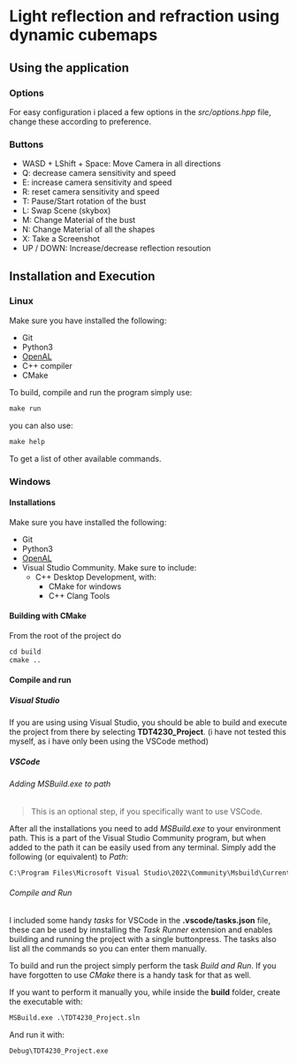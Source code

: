 # Light reflection and refraction using dynamic cubemaps






## Using the application

### Options

For easy configuration i placed a few options in the *src/options.hpp* file, change these according to preference.

### Buttons

- WASD + LShift + Space: Move Camera in all directions
- Q: decrease camera sensitivity and speed
- E: increase camera sensitivity and speed
- R: reset camera sensitivity and speed
- T: Pause/Start rotation of the bust
- L: Swap Scene (skybox)
- M: Change Material of the bust
- N: Change Material of all the shapes
- X: Take a Screenshot
- UP / DOWN: Increase/decrease reflection resoution


## Installation and Execution


### Linux

Make sure you have installed the following:

- Git
- Python3
- [OpenAL](https://www.openal.org/downloads/)
- C++ compiler
- CMake

To build, compile and run the program simply use:

```txt
make run
```

you can also use:

```txt
make help
```
To get a list of other available commands.

### Windows

#### Installations

Make sure you have installed the following:

- Git
- Python3
- [OpenAL](https://www.openal.org/downloads/)
- Visual Studio Community. Make sure to include:
  - C++ Desktop Development, with:
    - CMake for windows
    - C++ Clang Tools

#### Building with CMake

From the root of the project do

```txt
cd build 
cmake ..
```
#### Compile and run

##### Visual Studio

If you are using using Visual Studio, you should be able to build and execute the project from there by selecting **TDT4230_Project**. (i have not tested this myself, as i have only been using the VSCode method)

##### VSCode

###### Adding *MSBuild.exe* to path

> This is an optional step, if you specifically want to use VSCode.

After all the installations you need to add *MSBuild.exe* to your environment path. This is a part of the Visual Studio Community program, but when added to the path it can be easily used from any terminal. Simply add the following (or equivalent) to *Path*:

```txt
C:\Program Files\Microsoft Visual Studio\2022\Community\Msbuild\Current\Bin
```

###### Compile and Run

I included some handy *tasks* for VSCode in the **.vscode/tasks.json** file, these can be used by innstalling the *Task Runner* extension and enables building and running the project with a single buttonpress. The tasks also list all the commands so you can enter them manually.

To build and run the project simply perform the task *Build and Run*. If you have forgotten to use *CMake* there is a handy task for that as well.

If you want to perform it manually you, while inside the **build** folder, create the executable with:

```txt
MSBuild.exe .\TDT4230_Project.sln
```

And run it with:

```txt
Debug\TDT4230_Project.exe
```
